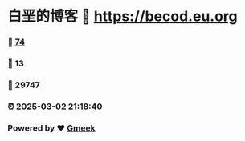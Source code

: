 # 白垩的博客 :link: https://becod.eu.org 
### :page_facing_up: [74](https://becod.eu.org/tag.html) 
### :speech_balloon: 13 
### :hibiscus: 29747 
### :alarm_clock: 2025-03-02 21:18:40 
### Powered by :heart: [Gmeek](https://github.com/Meekdai/Gmeek)

